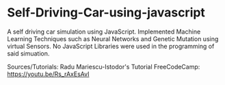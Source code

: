 # Self-Driving-Car-using-javascript
A self driving car simulation using JavaScript. Implemented Machine Learning Techniques such as Neural Networks and Genetic Mutation using virtual Sensors. No JavaScript Libraries were used in the programming of said simuation.

Sources/Tutorials:
Radu Mariescu-Istodor's Tutorial FreeCodeCamp: https://youtu.be/Rs_rAxEsAvI
